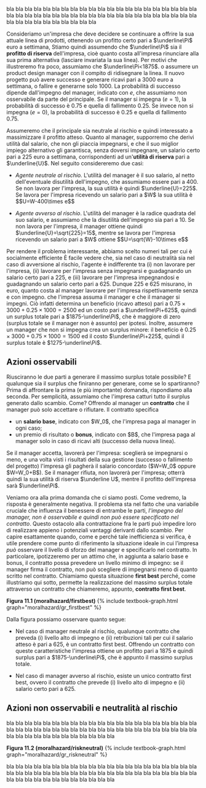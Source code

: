 

bla bla bla bla bla bla bla bla bla bla bla bla bla bla bla bla bla bla bla bla bla bla bla bla bla bla bla bla bla bla bla bla bla bla bla bla bla bla bla bla bla bla bla bla bla bla bla bla bla bla bla bla


Consideriamo un'impresa che deve decidere se continuare a offrire la sua attuale linea di prodotti, ottenendo un profitto certo pari a $\underline\Pi$ euro a settimana,
<span class="marginnote">
Stiamo quindi assumendo che $\underline\Pi$ sia il <b>profitto di riserva</b> dell'impresa, cioè quanto costa all'impresa rinunciare alla sua prima alternativa (lasciare invariata la sua linea). Per motivi che illustreremo fra poco, assumiamo che $\underline\Pi<1875$.
</span>
o assumere un product design manager con il compito di ridisegnare la linea. Il nuovo progetto può avere successo e generare ricavi pari a 3000 euro a settimana, o fallire e generarne solo 1000. La probabilità di successo dipende dall'impegno del manager, indicato con $e$, che assumiamo non osservabile da parte del principale. Se il manager si impegna ($e=1$), la probabilità di successo è $0.75$ e quella di fallimento $0.25$. Se invece non si impegna ($e=0$), la probabilità di successo è $0.25$ e quella di fallimento $0.75$.

Assumeremo che il principale sia neutrale al rischio e quindi interessato a massimizzare il profitto atteso. Quanto al manager, supporremo che derivi utilità dal salario, che non gli piaccia impegnarsi, e che il suo miglior impiego alternativo gli garantisca, senza doversi impegnare, un salario certo pari a 225 euro a settimana, corrispondenti ad un'<b>utilità di riserva</b> pari a $\underline{U}$. Nel seguito considereremo due casi:
<ul>
  <li>
    <p>
	<i>Agente neutrale al rischio.</i> L'utilità del manager è il suo salario, al netto dell'eventuale disutilità dell'impegno, che assumiamo essere pari a 400. Se non lavora per l'impresa, la sua utilità è quindi $\underline{U}=225$. Se lavora per l'impresa ricevendo un salario pari a $W$ la sua utilità è $$U=W-400\times e$$
	</p>
  </li>
  <li>
    <p>
	<i>Agente avverso al rischio</i>. L'utilità del manager è la radice quadrata del suo salario, e assumiamo che la disutilità dell'impegno sia pari a 10. Se non lavora per l'impresa, il manager ottiene quindi $\underline{U}=\sqrt{225}=15$, mentre se lavora per l'impresa ricevendo un salario pari a $W$ ottiene $$U=\sqrt{W}-10\times e$$
	</p>
  </li>
</ul>

Per rendere il problema interessante, abbiamo scelto numeri tali per cui è socialmente efficiente
<span class="marginnote">
È facile vedere che, sia nel caso di neutralità sia nel caso di avversione al rischio, l'agente è indifferente tra (i) non lavorare per l'impresa, (ii) lavorare per l'impresa senza impegnarsi e guadagnando un salario certo pari a $225$, e (iii) lavorare per l'impresa impegnandosi e guadagnando un salario certo pari a $625$. Dunque 225 e 625 misurano, in euro, quanto costa al manager lavorare per l'impresa rispettivamente senza e con impegno.
</span>
che l'impresa assuma il manager e che il manager si impegni. Ciò infatti determina un beneficio (ricavo atteso) pari a $0.75\times3000+0.25\times1000=2500$ ed un costo pari a $\underline\Pi+625$, quindi un surplus totale pari a $1875-\underline\Pi$, che è maggiore di zero (surplus totale se il manager non è assunto) per ipotesi. Inoltre, assumere un manager che non si impegna crea un surplus minore: il beneficio è $0.25\times3000+0.75\times1000=1500$ ed il costo $\underline\Pi+225$, quindi il surplus totale è $1275-\underline\Pi$.












<h2 id="subsec_mh-firstbest">Azioni osservabili</h2>

Riusciranno le due parti a generare il massimo surplus totale possibile? E qualunque sia il surplus che finiranno per generare, come se lo spartiranno? Prima di affrontare la prima (e più importante) domanda, rispondiamo alla seconda. Per semplicità, assumiamo che l'impresa catturi tutto il surplus generato dallo scambio. Come? Offrendo al manager un <b>contratto</b> che il manager può solo accettare o rifiutare. Il contratto specifica
<ul>
  <li>
    un <b>salario base</b>, indicato con $W_0$, che l'impresa paga al manager in ogni caso;
  </li>
  <li>
    un premio di risultato o <b>bonus</b>, indicato con $B$, che l'impresa paga al manager solo in caso di ricavi alti (successo della nuova linea).
  </li>
</ul>
Se il manager accetta, lavorerà per l'impresa: sceglierà se impegnarsi o meno, e una volta visti i risultati della sua gestione (successo o fallimento del progetto) l'impresa gli pagherà il salario concordato ($W=W_0$ oppure $W=W_0+B$). Se il manager rifiuta, non lavorerà per l'impresa; otterrà quindi la sua utilità di riserva $\underline U$, mentre il profitto dell'impresa sarà $\underline\Pi$.

Veniamo ora alla prima domanda che ci siamo posti. Come vedremo, la risposta è generalmente negativa. Il problema sta nel fatto che una variabile cruciale che influenza il benessere di entrambe le parti, <i>l'impegno del manager, non è osservabile e quindi non può essere specificato nel contratto</i>. Questo ostacolo alla contrattazione fra le parti può impedire loro di realizzare appieno i potenziali vantaggi derivanti dallo scambio. Per capire esattamente quando, come e perché tale inefficienza si verifica, è utile prendere come punto di riferimento la situazione ideale in cui l’impresa <i>può</i> osservare il livello di sforzo del manager e specificarlo nel contratto. In particolare, ipotizzeremo per un attimo che, in aggiunta a salario base e bonus, il contratto possa prevedere un livello minimo di impegno: se il manager firma il contratto, non può scegliere di impegnarsi meno di quanto scritto nel contratto. Chiamiamo questa situazione <b>first best</b> perché, come illustriamo qui sotto, permette la realizzazione del massimo surplus totale attraverso un contratto che chiameremo, appunto, <b>contratto first best</b>.

<a id="gr_moralhazard/firstbest"><strong>Figura 11.1 (moralhazard/firstbest)</strong></a>
{% include textbook-graph.html graph="moralhazard/gr_firstbest" %}

Dalla figura possiamo osservare quanto segue:
<ul>
  <li>
    <p>
	Nel caso di manager neutrale al rischio, qualunque contratto che preveda (i) livello alto di impegno e (ii) retribuzioni tali per cui il salario atteso è pari a 625, è un contratto first best. Offrendo un contratto con queste caratteristiche l'impresa ottiene un profitto pari a 1875 e quindi surplus pari a $1875-\underline\Pi$, che è appunto il massimo surplus totale. 
	</p>
  </li>
  <li>
    <p>
	Nel caso di manager avverso al rischio, esiste un unico contratto first best, ovvero il contratto che prevede (i) livello alto di impegno e (ii) salario certo pari a 625.
	</p>
  </li>
</ul>




















<h2 id="subsec_mh-riskneutral">Azioni non osservabili e neutralità al rischio</h2>

bla bla bla bla bla bla bla bla bla bla bla bla bla bla bla bla bla bla bla bla bla bla bla bla bla bla bla bla bla bla bla bla bla bla bla bla bla bla bla bla bla bla bla bla bla bla bla bla bla bla bla bla bla bla 

<a id="gr_moralhazard/riskneutral"><strong>Figura 11.2 (moralhazard/riskneutral)</strong></a>
{% include textbook-graph.html graph="moralhazard/gr_riskneutral" %}

bla bla bla bla bla bla bla bla bla bla bla bla bla bla bla bla bla bla bla bla bla bla bla bla bla bla bla bla bla bla bla bla bla bla bla bla bla bla bla bla bla bla bla bla bla bla bla bla bla bla bla bla bla bla 


















